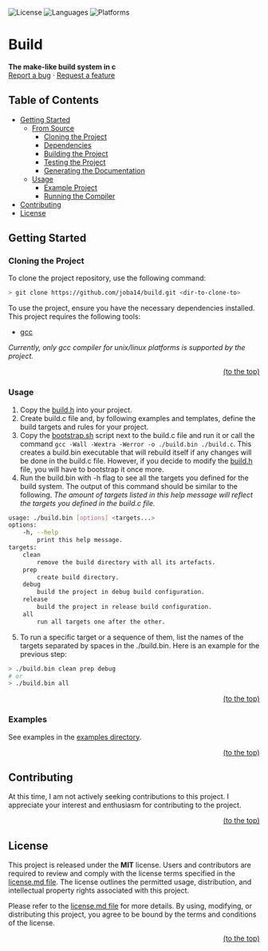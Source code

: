 
![License](https://img.shields.io/badge/license-MIT-brightgreen.svg?style=for-the-badge)
![Languages](https://img.shields.io/badge/languages-C-brightgreen.svg?style=for-the-badge)
![Platforms](https://img.shields.io/badge/platforms-Linux-brightgreen.svg?style=for-the-badge)
<br>


# Build
**The make-like build system in c**<br>[Report a bug](https://github.com/joba14/build/issues/new) · [Request a feature](https://github.com/joba14/build/issues/new)


## Table of Contents
- [Getting Started](#getting-started)
	- [From Source](#from-source)
		- [Cloning the Project](#cloning-the-project)
		- [Dependencies](#dependencies)
		- [Building the Project](#building-the-project)
		- [Testing the Project](#testing-the-project)
		- [Generating the Documentation](#generating-the-documentation)
	- [Usage](#usage)
		- [Example Project](#example-project)
		- [Running the Compiler](#running-the-compiler)
- [Contributing](#contributing)
- [License](#license)


## Getting Started

### Cloning the Project
To clone the project repository, use the following command:
```sh
> git clone https://github.com/joba14/build.git <dir-to-clone-to>
```

To use the project, ensure you have the necessary dependencies installed. This project requires the following tools:
- [gcc](https://gcc.gnu.org/)

*Currently, only gcc compiler for unix/linux platforms is supported by the project.*

<div style="text-align: right;"><a href="#build">(to the top)</a></div>

### Usage
1. Copy the [build.h](./build.h) into your project.
2. Create build.c file and, by following examples and templates, define the build targets and rules for your project.
3. Copy the [bootstrap.sh](./bootstrap.sh) script next to the build.c file and run it or call the command `gcc -Wall -Wextra -Werror -o ./build.bin ./build.c`. This creates a build.bin executable that will rebuild itself if any changes will be done in the build.c file. However, if you decide to modify the [build.h](./build.h) file, you will have to bootstrap it once more.
4. Run the build.bin with -h flag to see all the targets you defined for the build system. The output of this command should be similar to the following. *The amount of targets listed in this help message will reflect the targets you defined in the build.c file.*
```sh
usage: ./build.bin [options] <targets...>
options:
    -h, --help
        print this help message.
targets:
    clean
        remove the build directory with all its artefacts.
    prep
        create build directory.
    debug
        build the project in debug build configuration.
    release
        build the project in release build configuration.
    all
        run all targets one after the other.
```
5. To run a specific target or a sequence of them, list the names of the targets separated by spaces in the ./build.bin. Here is an example for the previous step:
```sh
> ./build.bin clean prep debug
# or
> ./build.bin all
```

<div style="text-align: right;"><a href="#build">(to the top)</a></div>

### Examples
See examples in the [examples directory](./examples/).

<div style="text-align: right;"><a href="#build">(to the top)</a></div>


## Contributing
At this time, I am not actively seeking contributions to this project. I appreciate your interest and enthusiasm for contributing to the project.

<div style="text-align: right;"><a href="#build">(to the top)</a></div>


## License
This project is released under the **MIT** license. Users and contributors are required to review and comply with the license terms specified in the [license.md file](./license.md). The license outlines the permitted usage, distribution, and intellectual property rights associated with this project.

Please refer to the [license.md file](./license.md) for more details. By using, modifying, or distributing this project, you agree to be bound by the terms and conditions of the license.

<div style="text-align: right;"><a href="#build">(to the top)</a></div>
